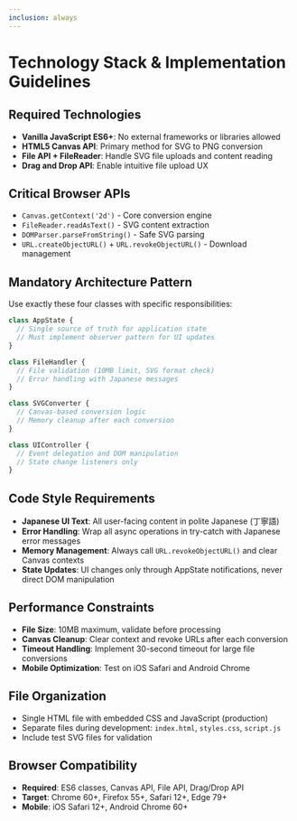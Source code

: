 ```yaml
---
inclusion: always
---
```


# Technology Stack & Implementation Guidelines

## Required Technologies
- **Vanilla JavaScript ES6+**: No external frameworks or libraries allowed
- **HTML5 Canvas API**: Primary method for SVG to PNG conversion
- **File API + FileReader**: Handle SVG file uploads and content reading
- **Drag and Drop API**: Enable intuitive file upload UX

## Critical Browser APIs
- `Canvas.getContext('2d')` - Core conversion engine
- `FileReader.readAsText()` - SVG content extraction
- `DOMParser.parseFromString()` - Safe SVG parsing
- `URL.createObjectURL()` + `URL.revokeObjectURL()` - Download management

## Mandatory Architecture Pattern
Use exactly these four classes with specific responsibilities:
```javascript
class AppState {
  // Single source of truth for application state
  // Must implement observer pattern for UI updates
}

class FileHandler {
  // File validation (10MB limit, SVG format check)
  // Error handling with Japanese messages
}

class SVGConverter {
  // Canvas-based conversion logic
  // Memory cleanup after each conversion
}

class UIController {
  // Event delegation and DOM manipulation
  // State change listeners only
}
```

## Code Style Requirements
- **Japanese UI Text**: All user-facing content in polite Japanese (丁寧語)
- **Error Handling**: Wrap all async operations in try-catch with Japanese error messages
- **Memory Management**: Always call `URL.revokeObjectURL()` and clear Canvas contexts
- **State Updates**: UI changes only through AppState notifications, never direct DOM manipulation

## Performance Constraints
- **File Size**: 10MB maximum, validate before processing
- **Canvas Cleanup**: Clear context and revoke URLs after each conversion
- **Timeout Handling**: Implement 30-second timeout for large file conversions
- **Mobile Optimization**: Test on iOS Safari and Android Chrome

## File Organization
- Single HTML file with embedded CSS and JavaScript (production)
- Separate files during development: `index.html`, `styles.css`, `script.js`
- Include test SVG files for validation

## Browser Compatibility
- **Required**: ES6 classes, Canvas API, File API, Drag/Drop API
- **Target**: Chrome 60+, Firefox 55+, Safari 12+, Edge 79+
- **Mobile**: iOS Safari 12+, Android Chrome 60+